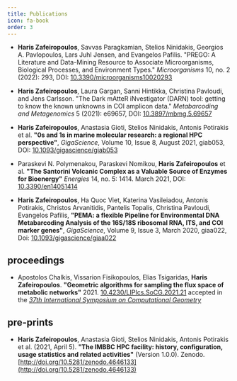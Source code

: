 ```yaml
---
title: Publications
icon: fa-book
order: 3
---
```



* **Haris Zafeiropoulos**, Savvas Paragkamian, Stelios Ninidakis, Georgios A. Pavlopoulos, Lars Juhl Jensen, and Evangelos Pafilis. "PREGO: A Literature and Data-Mining Resource to Associate Microorganisms, Biological Processes, and Environment Types." *Microorganisms* 10, no. 2 (2022): 293, DOI: [10.3390/microorganisms10020293](https://doi.org/10.3390/microorganisms10020293)

* **Haris Zafeiropoulos**, Laura Gargan, Sanni Hintikka, Christina Pavloudi, and Jens Carlsson. "The Dark mAtteR iNvestigator (DARN) tool: getting to know the known unknowns in COI amplicon data." *Metabarcoding and Metagenomics* 5 (2021): e69657, DOI: [10.3897/mbmg.5.69657](https://doi.org/10.3897/mbmg.5.69657)


* **Haris Zafeiropoulos**, Anastasia Gioti, Stelios Ninidakis, Antonis Potirakis et al. **"0s and 1s in marine molecular research: a regional HPC perspective"**, *GigaScience*, Volume 10, Issue 8, August 2021, giab053, DOI: [10.1093/gigascience/giab053](https://doi.org/10.1093/gigascience/giab053)

* Paraskevi N. Polymenakou, Paraskevi Nomikou, **Haris Zafeiropoulos** et al. **"The Santorini Volcanic Complex as a Valuable Source of Enzymes for Bioenergy"** *Energies* 14, no. 5: 1414. March 2021, DOI: [10.3390/en14051414](https://www.mdpi.com/1996-1073/14/5/1414)

* **Haris Zafeiropoulos**, Ha Quoc Viet, Katerina Vasileiadou, Antonis Potirakis, Christos Arvanitidis, Pantelis Topalis, Christina Pavloudi, Evangelos Pafilis, **"PEMA: a flexible Pipeline for Environmental DNA Metabarcoding Analysis of the 16S/18S ribosomal RNA, ITS, and COI marker genes"**, *GigaScience*, Volume 9, Issue 3, March 2020, giaa022, Doi: [10.1093/gigascience/giaa022](https://doi.org/10.1093/gigascience/giaa022)


## proceedings

* Apostolos Chalkis, Vissarion Fisikopoulos, Elias Tsigaridas, **Haris Zafeiropoulos**. **"Geometric algorithms for sampling the flux space of metabolic networks"** 2021. [10.4230/LIPIcs.SoCG.2021.21](https://drops.dagstuhl.de/opus/frontdoor.php?source_opus=13820) accepted in the [*37th International Symposium on Computational Geometry*](https://drops.dagstuhl.de/opus/portals/lipics/index.php?semnr=16186)


## pre-prints

* **Haris Zafeiropoulos**, Anastasia Gioti, Stelios Ninidakis, Antonis Potirakis et al. (2021, April 5). **"The IMBBC HPC facility: history, configuration, usage statistics and related activities"** (Version 1.0.0). Zenodo. [http://doi.org/10.5281/zenodo.4646133](http://doi.org/10.5281/zenodo.4646133)

<!-- ## in preparation

* **Haris Zafeiropoulos**, Jon Bent Kristoffersen, Katerina Vasileiadou, Christos Arvanitidis, Pantelis Topalis, Evangelos Pafilis, Christina Pavloudi **"In silico design of blocking primers: prevention of PCR amplification of marine fungal 16S rRNA and COI genes in metabarcoding analyses"** (under revision - resubmission) -->

